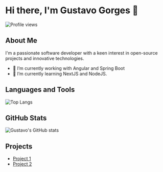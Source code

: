 # Hi there, I'm Gustavo Gorges 👋

![Profile views](https://komarev.com/ghpvc/?username=gustavogorges)

## About Me

I'm a passionate software developer with a keen interest in open-source projects and innovative technologies.

- 🔭 I’m currently working with Angular and Spring Boot
- 🌱 I’m currently learning NextJS and NodeJS.

## Languages and Tools

![Top Langs](https://github-readme-stats.vercel.app/api/top-langs/?username=gustavogorges&layout=compact)

## GitHub Stats

![Gustavo's GitHub stats](https://github-readme-stats.vercel.app/api?username=gustavogorges&show_icons=true&theme=radical)

## Projects

- [Project 1](https://github.com/gustavogorges/evolve)
- [Project 2](https://github.com/gustavogorges/evolve-api)

